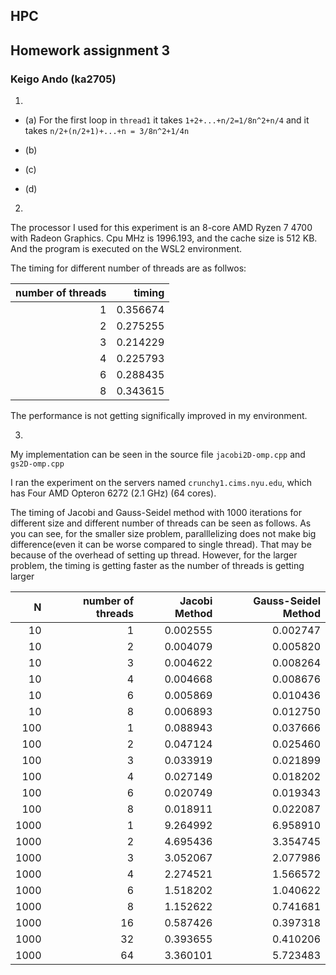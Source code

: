 ## HPC
## Homework assignment 3
### Keigo Ando (ka2705)

1. 

- (a) For the first loop in `thread1` it takes `1+2+...+n/2=1/8n^2+n/4` and it takes `n/2+(n/2+1)+...+n = 3/8n^2+1/4n`

- (b)

- (c)

- (d)

2.

The processor I used for this experiment is an 8-core AMD Ryzen 7 4700 with Radeon Graphics. Cpu MHz is 1996.193, and the cache size is 512 KB. And the program is executed on the WSL2 environment. 

The timing for different number of threads are as follwos:

|  number of threads  | timing  |
| ----:               |----:           |
|       1             |      0.356674     |
|       2             |      0.275255     |
|       3             |     0.214229     |
|       4             |     0.225793     |
|       6             |     0.288435     |
|       8             |       0.343615     |

The performance is not getting significally improved in my environment.


3.
My implementation can be seen in the source file `jacobi2D-omp.cpp` and `gs2D-omp.cpp`

I ran the experiment on the servers named `crunchy1.cims.nyu.edu`, which has Four AMD Opteron 6272 (2.1 GHz) (64 cores).

The timing of Jacobi and Gauss-Seidel method with 1000 iterations for different size and different number of threads can be seen as follows. As you can see, for the smaller size problem, paralllelizing does not make big difference(even it can be worse compared to single thread). That may be because of the overhead of setting up thread. However, for the larger problem, the timing is getting faster as the number of threads is getting larger 

|  N     |  number of threads  | Jacobi Method  | Gauss-Seidel Method | 
| ----:  | ----:               |----:           |----:                |
|  10    |       1             |      0.002555     |     0.002747              |
|  10    |       2             |      0.004079     |     0.005820              |
|  10    |       3             |      0.004622     |    0.008264           |
|  10    |       4             |      0.004668     |    0.008676            |
|  10    |       6             |      0.005869     |    0.010436            |
|  10    |       8             |      0.006893     |    0.012750            |
| 100   |       1              |  0.088943 |  0.037666  |
| 100   |       2              |  0.047124 |  0.025460  |
| 100   |       3              |  0.033919 |   0.021899  |
| 100   |       4              |  0.027149 |  0.018202  |
| 100   |       6              |  0.020749 |  0.019343  |
| 100   |       8              |  0.018911 |  0.022087  |
| 1000 | 1|9.264992| 6.958910|
| 1000 | 2|4.695436|3.354745|
| 1000 | 3|3.052067| 2.077986|
| 1000 | 4|2.274521|1.566572|
| 1000 | 6|1.518202|1.040622|
| 1000 | 8|1.152622|0.741681|
| 1000 | 16| 0.587426|0.397318|
| 1000 | 32| 0.393655|0.410206|
| 1000 | 64|  3.360101| 5.723483|

